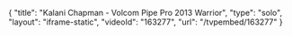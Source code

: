 {
    "title": "Kalani Chapman - Volcom Pipe Pro 2013 Warrior",
    "type": "solo",
    "layout": "iframe-static",
    "videoId": "163277",
    "url": "\/tvpembed\/163277"
}